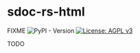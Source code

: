 # sdoc-rs-html

FIXME ![PyPI - Version](https://img.shields.io/pypi/v/sdoc-rs-html)
[![License: AGPL v3](https://img.shields.io/badge/License-AGPL_v3-orange.svg)](https://www.gnu.org/licenses/agpl-3.0)

TODO